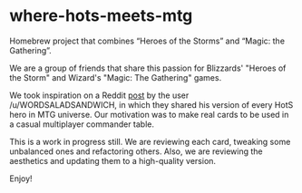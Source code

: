 # where-hots-meets-mtg
Homebrew project that combines “Heroes of the Storms” and “Magic: the Gathering”.

We are a group of friends that share this passion for Blizzards' "Heroes of the Storm" and Wizard's "Magic: The Gathering" games.

We took inspiration on a Reddit [post](https://www.reddit.com/r/heroesofthestorm/comments/e640fb/every_hero_in_magic_the_gathering_form/) by the user /u/WORDSALADSANDWICH, in which they shared his version of every HotS hero in MTG universe. Our motivation was to make real cards to be used in a casual multiplayer commander table. 

This is a work in progress still. We are reviewing each card, tweaking some unbalanced ones and refactoring others. Also, we are reviewing the aesthetics and updating them to a high-quality version.

Enjoy!